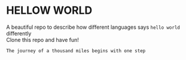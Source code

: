 # HELLOW WORLD  
A beautiful repo to describe how different languages says `hello world` differently  
Clone this repo and have fun!  
```
The journey of a thousand miles begins with one step
```